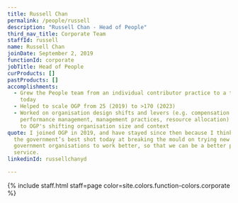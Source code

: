 ```yaml
---
title: Russell Chan
permalink: /people/russell
description: "Russell Chan - Head of People"
third_nav_title: Corporate Team
staffId: russell
name: Russell Chan
joinDate: September 2, 2019
functionId: corporate
jobTitle: Head of People
curProducts: []
pastProducts: []
accomplishments:
  - Grew the People team from an individual contributor practice to a team of 4
    today
  - Helped to scale OGP from 25 (2019) to >170 (2023)
  - Worked on organisation design shifts and levers (e.g. compensation schemes,
    performance management, management practices, resource allocation) to adapt
    to OGP's shifting organisation size and context
quote: I joined OGP in 2019, and have stayed since then because I think it is
  the government’s best shot today at breaking the mould on trying new ways for
  government organisations to work better, so that we can be a better public
  service.
linkedinId: russellchanyd

---
```


{% include staff.html staff=page color=site.colors.function-colors.corporate %}
